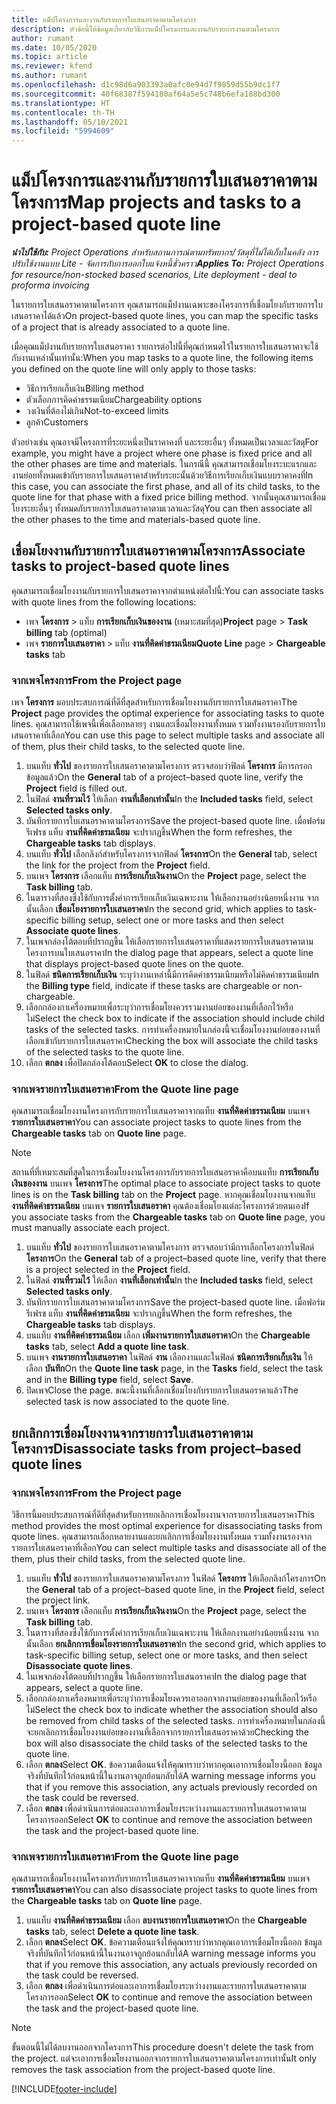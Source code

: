 ```yaml
---
title: แม็ปโครงการและงานกับรายการใบเสนอราคาตามโครงการ
description: หัวข้อนี้ให้ข้อมูลเกี่ยวกับวิธีการแม็ปโครงการและงานกับรายการงานตามโครงการ
author: rumant
ms.date: 10/05/2020
ms.topic: article
ms.reviewer: kfend
ms.author: rumant
ms.openlocfilehash: d1c98d6a903393a0afc0e94d7f9859d55b9dc1f7
ms.sourcegitcommit: 40f68387f594180af64a5e5c748b6efa188bd300
ms.translationtype: HT
ms.contentlocale: th-TH
ms.lasthandoff: 05/10/2021
ms.locfileid: "5994609"
---
```

# <a name="map-projects-and-tasks-to-a-project-based-quote-line"></a><span data-ttu-id="69550-103">แม็ปโครงการและงานกับรายการใบเสนอราคาตามโครงการ</span><span class="sxs-lookup"><span data-stu-id="69550-103">Map projects and tasks to a project-based quote line</span></span>

<span data-ttu-id="69550-104">_**นำไปใช้กับ:** Project Operations สำหรับสถานการณ์ตามทรัพยากร/วัสดุที่ไม่ได้เก็บในคลัง การปรับใช้งานแบบ Lite - จัดการกับการออกใบแจ้งหนี้ชั่วคราว_</span><span class="sxs-lookup"><span data-stu-id="69550-104">_**Applies To:** Project Operations for resource/non-stocked based scenarios, Lite deployment - deal to proforma invoicing_</span></span>

<span data-ttu-id="69550-105">ในรายการใบเสนอราคาตามโครงการ คุณสามารถแม็ปงานเฉพาะของโครงการที่เชื่อมโยงกับรายการใบเสนอราคาได้แล้ว</span><span class="sxs-lookup"><span data-stu-id="69550-105">On project-based quote lines, you can map the specific tasks of a project that is already associated to a quote line.</span></span>

<span data-ttu-id="69550-106">เมื่อคุณแม็ปงานกับรายการใบเสนอราคา รายการต่อไปนี้ที่คุณกำหนดไว้ในรายการใบเสนอราคาจะใช้กับงานเหล่านั้นเท่านั้น:</span><span class="sxs-lookup"><span data-stu-id="69550-106">When you map tasks to a quote line, the following items you defined on the quote line will only apply to those tasks:</span></span>

- <span data-ttu-id="69550-107">วิธีการเรียกเก็บเงิน</span><span class="sxs-lookup"><span data-stu-id="69550-107">Billing method</span></span>
- <span data-ttu-id="69550-108">ตัวเลือกการคิดค่าธรรมเนียม</span><span class="sxs-lookup"><span data-stu-id="69550-108">Chargeability options</span></span>
- <span data-ttu-id="69550-109">วงเงินที่ต้องไม่เกิน</span><span class="sxs-lookup"><span data-stu-id="69550-109">Not-to-exceed limits</span></span>
- <span data-ttu-id="69550-110">ลูกค้า</span><span class="sxs-lookup"><span data-stu-id="69550-110">Customers</span></span>

<span data-ttu-id="69550-111">ตัวอย่างเช่น คุณอาจมีโครงการที่ระยะหนึ่งเป็นราคาคงที่ และระยะอื่นๆ ทั้งหมดเป็นเวลาและวัสดุ</span><span class="sxs-lookup"><span data-stu-id="69550-111">For example, you might have a project where one phase is fixed price and all the other phases are time and materials.</span></span> <span data-ttu-id="69550-112">ในกรณีนี้ คุณสามารถเชื่อมโยงระบะแรกและงานย่อยทั้งหมดเข้ากับรายการใบเสนอราคาสำหรับระยะนั้นด้วยวิธีการเรียกเก็บเงินแบบราคาคงที่</span><span class="sxs-lookup"><span data-stu-id="69550-112">In this case, you can associate the first phase, and all of its child tasks, to the quote line for that phase with a fixed price billing method.</span></span> <span data-ttu-id="69550-113">จากนั้นคุณสามารถเชื่อมโยงระยะอื่นๆ ทั้งหมดกับรายการใบเสนอราคาตามเวลาและวัสดุ</span><span class="sxs-lookup"><span data-stu-id="69550-113">You can then associate all the other phases to the time and materials-based quote line.</span></span>

## <a name="associate-tasks-to-project-based-quote-lines"></a><span data-ttu-id="69550-114">เชื่อมโยงงานกับรายการใบเสนอราคาตามโครงการ</span><span class="sxs-lookup"><span data-stu-id="69550-114">Associate tasks to project-based quote lines</span></span>

<span data-ttu-id="69550-115">คุณสามารถเชื่อมโยงงานกับรายการใบเสนอราคาจากตำแหน่งต่อไปนี้:</span><span class="sxs-lookup"><span data-stu-id="69550-115">You can associate tasks with quote lines from the following locations:</span></span>

- <span data-ttu-id="69550-116">เพจ **โครงการ** > แท็บ **การเรียกเก็บเงินของงาน** (เหมาะสมที่สุด)</span><span class="sxs-lookup"><span data-stu-id="69550-116">**Project** page > **Task billing** tab (optimal)</span></span>
- <span data-ttu-id="69550-117">เพจ **รายการใบเสนอราคา** > แท็บ **งานที่คิดค่าธรมเนียม**</span><span class="sxs-lookup"><span data-stu-id="69550-117">**Quote Line** page > **Chargeable tasks** tab</span></span> 

### <a name="from-the-project-page"></a><span data-ttu-id="69550-118">จากเพจโครงการ</span><span class="sxs-lookup"><span data-stu-id="69550-118">From the Project page</span></span>

<span data-ttu-id="69550-119">เพจ **โครงการ** มอบประสบการณ์ที่ดีที่สุดสำหรับการเชื่อมโยงงานกับรายการใบเสนอราคา</span><span class="sxs-lookup"><span data-stu-id="69550-119">The **Project** page provides the optimal experience for associating tasks to quote lines.</span></span> <span data-ttu-id="69550-120">คุณสามารถใช้เพจนี้เพื่อเลือกหลายๆ งานและเชื่อมโยงงานทั้งหมด รวมทั้งงานรองกับรายการใบเสนอราคาที่เลือก</span><span class="sxs-lookup"><span data-stu-id="69550-120">You can use this page to select multiple tasks and associate all of them, plus their child tasks, to the selected quote line.</span></span>

1. <span data-ttu-id="69550-121">บนแท็บ **ทั่วไป** ของรายการใบเสนอราคาตามโครงการ ตรวจสอบว่าฟิลด์ **โครงการ** มีการกรอกข้อมูลแล้ว</span><span class="sxs-lookup"><span data-stu-id="69550-121">On the **General** tab of a project–based quote line, verify the **Project** field is filled out.</span></span>
2. <span data-ttu-id="69550-122">ในฟิลด์ **งานที่รวมไว้** ให้เลือก **งานที่เลือกเท่านั้น**</span><span class="sxs-lookup"><span data-stu-id="69550-122">In the **Included tasks** field, select **Selected tasks only**.</span></span>
3. <span data-ttu-id="69550-123">บันทึกรายการใบเสนอราคาตามโครงการ</span><span class="sxs-lookup"><span data-stu-id="69550-123">Save the project-based quote line.</span></span> <span data-ttu-id="69550-124">เมื่อฟอร์มรีเฟรช แท็บ **งานที่คิดค่าธรมเนียม** จะปรากฏขึ้น</span><span class="sxs-lookup"><span data-stu-id="69550-124">When the form refreshes, the **Chargeable tasks** tab displays.</span></span>
4. <span data-ttu-id="69550-125">บนแท็บ **ทั่วไป** เลือกลิงก์สำหรับโครงการจากฟิลด์ **โครงการ**</span><span class="sxs-lookup"><span data-stu-id="69550-125">On the **General** tab, select the link for the project from the **Project** field.</span></span>
5. <span data-ttu-id="69550-126">บนเพจ **โครงการ** เลือกแท็บ **การเรียกเก็บเงินงาน**</span><span class="sxs-lookup"><span data-stu-id="69550-126">On the **Project** page, select the **Task billing** tab.</span></span>
6. <span data-ttu-id="69550-127">ในตารางที่สองซึ่งใช้กับการตั้งค่าการเรียกเก็บเงินเฉพาะงาน ให้เลือกงานอย่างน้อยหนึ่งงาน จากนั้นเลือก **เชื่อมโยงรายการใบเสนอราคา**</span><span class="sxs-lookup"><span data-stu-id="69550-127">In the second grid, which applies to task-specific billing setup, select one or more tasks and then select **Associate quote lines**.</span></span>
7. <span data-ttu-id="69550-128">ในเพจกล่องโต้ตอบที่ปรากฏขึ้น ให้เลือกรายการใบเสนอราคาที่แสดงรายการใบเสนอราคาตามโครงการบนใบเสนอราคา</span><span class="sxs-lookup"><span data-stu-id="69550-128">In the dialog page that appears, select a quote line that displays project-based quote lines on the quote.</span></span>
8. <span data-ttu-id="69550-129">ในฟิลด์ **ชนิดการเรียกเก็บเงิน** ระบุว่างานเหล่านี้มีการคิดค่าธรรมเนียมหรือไม่คิดค่าธรรมเนียม</span><span class="sxs-lookup"><span data-stu-id="69550-129">In the **Billing type** field, indicate if these tasks are chargeable or non-chargeable.</span></span>
9. <span data-ttu-id="69550-130">เลือกกล่องกาเครื่องหมายเพื่อระบุว่าการเชื่อมโยงควรรวมงานย่อยของงานที่เลือกไว้หรือไม่</span><span class="sxs-lookup"><span data-stu-id="69550-130">Select the check box to indicate if the association should include child tasks of the selected tasks.</span></span> <span data-ttu-id="69550-131">การทำเครื่องหมายในกล่องนี้จะเชื่อมโยงงานย่อยของงานที่เลือกเข้ากับรายการใบเสนอราคา</span><span class="sxs-lookup"><span data-stu-id="69550-131">Checking the box will associate the child tasks of the selected tasks to the quote line.</span></span>
10. <span data-ttu-id="69550-132">เลือก **ตกลง** เพื่อปิดกล่องโต้ตอบ</span><span class="sxs-lookup"><span data-stu-id="69550-132">Select **OK** to close the dialog.</span></span>

### <a name="from-the-quote-line-page"></a><span data-ttu-id="69550-133">จากเพจรายการใบเสนอราคา</span><span class="sxs-lookup"><span data-stu-id="69550-133">From the Quote line page</span></span>

<span data-ttu-id="69550-134">คุณสามารถเชื่อมโยงงานโครงการกับรายการใบเสนอราคาจากแท็บ **งานที่คิดค่าธรรมเนียม** บนเพจ **รายการใบเสนอราคา**</span><span class="sxs-lookup"><span data-stu-id="69550-134">You can associate project tasks to quote lines from the **Chargeable tasks** tab on **Quote line** page.</span></span>

>[!NOTE]
><span data-ttu-id="69550-135">สถานที่ที่เหมาะสมที่สุดในการเชื่อมโยงงานโครงการกับรายการใบเสนอราคาคือบนแท็บ **การเรียกเก็บเงินของงาน** บนเพจ **โครงการ**</span><span class="sxs-lookup"><span data-stu-id="69550-135">The optimal place to associate project tasks to quote lines is on the **Task billing** tab on the **Project** page.</span></span> <span data-ttu-id="69550-136">หากคุณเชื่อมโยงงานจากแท็บ **งานที่คิดค่าธรรมเนียม** บนเพจ **รายการใบเสนอราคา** คุณต้องเชื่อมโยงแต่ละโครงการด้วยตนเอง</span><span class="sxs-lookup"><span data-stu-id="69550-136">If you associate tasks from the **Chargeable tasks** tab on **Quote line** page, you must manually associate each project.</span></span>

1. <span data-ttu-id="69550-137">บนแท็บ **ทั่วไป** ของรายการใบเสนอราคาตามโครงการ ตรวจสอบว่ามีการเลือกโครงการในฟิลด์ **โครงการ**</span><span class="sxs-lookup"><span data-stu-id="69550-137">On the **General** tab of a project–based quote line, verify that there is a project selected in the **Project** field.</span></span>
2. <span data-ttu-id="69550-138">ในฟิลด์ **งานที่รวมไว้** ให้เลือก **งานที่เลือกเท่านั้น**</span><span class="sxs-lookup"><span data-stu-id="69550-138">In the **Included tasks** field, select **Selected tasks only**.</span></span>
3. <span data-ttu-id="69550-139">บันทึกรายการใบเสนอราคาตามโครงการ</span><span class="sxs-lookup"><span data-stu-id="69550-139">Save the project-based quote line.</span></span> <span data-ttu-id="69550-140">เมื่อฟอร์มรีเฟรช แท็บ **งานที่คิดค่าธรมเนียม** จะปรากฏขึ้น</span><span class="sxs-lookup"><span data-stu-id="69550-140">When the form refreshes, the **Chargeable tasks** tab displays.</span></span>
4. <span data-ttu-id="69550-141">บนแท็บ **งานที่คิดค่าธรรมเนียม** เลือก **เพิ่มงานรายการใบเสนอราคา**</span><span class="sxs-lookup"><span data-stu-id="69550-141">On the **Chargeable tasks** tab, select **Add a quote line task**.</span></span>
5. <span data-ttu-id="69550-142">บนเพจ **งานรายการใบเสนอราคา** ในฟิลด์ **งาน** เลือกงานและในฟิลด์ **ชนิดการเรียกเก็บเงิน** ให้เลือก **บันทึก**</span><span class="sxs-lookup"><span data-stu-id="69550-142">On the **Quote line task** page, in the **Tasks** field, select the task and in the **Billing type** field, select **Save**.</span></span> 
6. <span data-ttu-id="69550-143">ปิดเพจ</span><span class="sxs-lookup"><span data-stu-id="69550-143">Close the page.</span></span> <span data-ttu-id="69550-144">ขณะนี้งานที่เลือกเชื่อมโยงกับรายการใบเสนอราคาแล้ว</span><span class="sxs-lookup"><span data-stu-id="69550-144">The selected task is now associated to the quote line.</span></span>

## <a name="disassociate-tasks-from-projectbased-quote-lines"></a><span data-ttu-id="69550-145">ยกเลิกการเชื่อมโยงงานจากรายการใบเสนอราคาตามโครงการ</span><span class="sxs-lookup"><span data-stu-id="69550-145">Disassociate tasks from project–based quote lines</span></span>

### <a name="from-the-project-page"></a><span data-ttu-id="69550-146">จากเพจโครงการ</span><span class="sxs-lookup"><span data-stu-id="69550-146">From the Project page</span></span>

<span data-ttu-id="69550-147">วิธีการนี้มอบประสบการณ์ที่ดีที่สุดสำหรับการยกเลิกการเชื่อมโยงงานจากรายการใบเสนอราคา</span><span class="sxs-lookup"><span data-stu-id="69550-147">This method provides the most optimal experience for disassociating tasks from quote lines.</span></span> <span data-ttu-id="69550-148">คุณสามารถเลือกหลายงานและยกเลิกการเชื่อมโยงงานทั้งหมด รวมทั้งงานรองจากรายการใบเสนอราคาที่เลือก</span><span class="sxs-lookup"><span data-stu-id="69550-148">You can select multiple tasks and disassociate all of the them, plus their child tasks, from the selected quote line.</span></span>

1. <span data-ttu-id="69550-149">บนแท็บ **ทั่วไป** ของรายการใบเสนอราคาตามโครงการ ในฟิลด์ **โครงการ** ให้เลือกลิงก์โครงการ</span><span class="sxs-lookup"><span data-stu-id="69550-149">On the **General** tab of a project–based quote line, in the **Project** field, select the project link.</span></span>
2. <span data-ttu-id="69550-150">บนเพจ **โครงการ** เลือกแท็บ **การเรียกเก็บเงินงาน**</span><span class="sxs-lookup"><span data-stu-id="69550-150">On the **Project** page, select the **Task billing** tab.</span></span>
3. <span data-ttu-id="69550-151">ในตารางที่สองซึ่งใช้กับการตั้งค่าการเรียกเก็บเงินเฉพาะงาน ให้เลือกงานอย่างน้อยหนึ่งงาน จากนั้นเลือก **ยกเลิกการเชื่อมโยงรายการใบเสนอราคา**</span><span class="sxs-lookup"><span data-stu-id="69550-151">In the second grid, which applies to task-specific billing setup, select one or more tasks, and then select **Disassociate quote lines**.</span></span>
4. <span data-ttu-id="69550-152">ในเพจกล่องโต้ตอบที่ปรากฏขึ้น ให้เลือกรายการใบเสนอราคา</span><span class="sxs-lookup"><span data-stu-id="69550-152">In the dialog page that appears, select a quote line.</span></span>
5. <span data-ttu-id="69550-153">เลือกกล่องกาเครื่องหมายเพื่อระบุว่าการเชื่อมโยงควรเอาออกจากงานย่อยของงานที่เลือกไว้หรือไม่</span><span class="sxs-lookup"><span data-stu-id="69550-153">Select the check box to indicate whether the association should also be removed from child tasks of the selected tasks.</span></span> <span data-ttu-id="69550-154">การทำเครื่องหมายในกล่องนี้จะยกเลิกการเชื่อมโยงงานย่อยของงานที่เลือกจากรายการใบเสนอราคาด้วย</span><span class="sxs-lookup"><span data-stu-id="69550-154">Checking the box will also disassociate the child tasks of the selected tasks to the quote line.</span></span>
6. <span data-ttu-id="69550-155">เลือก **ตกลง**</span><span class="sxs-lookup"><span data-stu-id="69550-155">Select **OK**.</span></span> <span data-ttu-id="69550-156">ข้อความเตือนแจ้งให้คุณทราบว่าหากคุณเอาการเชื่อมโยงนี้ออก ข้อมูลจริงที่บันทึกไว้ก่อนหน้านี้ในงานอาจถูกย้อนกลับได้</span><span class="sxs-lookup"><span data-stu-id="69550-156">A warning message informs you that if you remove this association, any actuals previously recorded on the task could be reversed.</span></span> 
7. <span data-ttu-id="69550-157">เลือก **ตกลง** เพื่อดำเนินการต่อและเอาการเชื่อมโยงระหว่างงานและรายการใบเสนอราคาตามโครงการออก</span><span class="sxs-lookup"><span data-stu-id="69550-157">Select **OK** to continue and remove the association between the task and the project-based quote line.</span></span>

### <a name="from-the-quote-line-page"></a><span data-ttu-id="69550-158">จากเพจรายการใบเสนอราคา</span><span class="sxs-lookup"><span data-stu-id="69550-158">From the Quote line page</span></span>

<span data-ttu-id="69550-159">คุณสามารถเชื่อมโยงงานโครงการกับรายการใบเสนอราคาจากแท็บ **งานที่คิดค่าธรรมเนียม** บนเพจ **รายการใบเสนอราคา**</span><span class="sxs-lookup"><span data-stu-id="69550-159">You can also disassociate project tasks to quote lines from the **Chargeable tasks** tab on **Quote line** page.</span></span>

1. <span data-ttu-id="69550-160">บนแท็บ **งานที่คิดค่าธรรมเนียม** เลือก **ลบงานรายการใบเสนอราคา**</span><span class="sxs-lookup"><span data-stu-id="69550-160">On the **Chargeable tasks** tab, select **Delete a quote line task**.</span></span>
2. <span data-ttu-id="69550-161">เลือก **ตกลง**</span><span class="sxs-lookup"><span data-stu-id="69550-161">Select **OK**.</span></span> <span data-ttu-id="69550-162">ข้อความเตือนแจ้งให้คุณทราบว่าหากคุณเอาการเชื่อมโยงนี้ออก ข้อมูลจริงที่บันทึกไว้ก่อนหน้านี้ในงานอาจถูกย้อนกลับได้</span><span class="sxs-lookup"><span data-stu-id="69550-162">A warning message informs you that if you remove this association, any actuals previously recorded on the task could be reversed.</span></span> 
3. <span data-ttu-id="69550-163">เลือก **ตกลง** เพื่อดำเนินการต่อและเอาการเชื่อมโยงระหว่างงานและรายการใบเสนอราคาตามโครงการออก</span><span class="sxs-lookup"><span data-stu-id="69550-163">Select **OK** to continue and remove the association between the task and the project-based quote line.</span></span>

>[!NOTE]
> <span data-ttu-id="69550-164">ขั้นตอนนี้ไม่ได้ลบงานออกจากโครงการ</span><span class="sxs-lookup"><span data-stu-id="69550-164">This procedure doesn't delete the task from the project.</span></span> <span data-ttu-id="69550-165">แต่จะเอาการเชื่อมโยงงานออกจากรายการใบเสนอราคาตามโครงการเท่านั้น</span><span class="sxs-lookup"><span data-stu-id="69550-165">It only removes the task association from the project-based quote line.</span></span>


[!INCLUDE[footer-include](../../includes/footer-banner.md)]